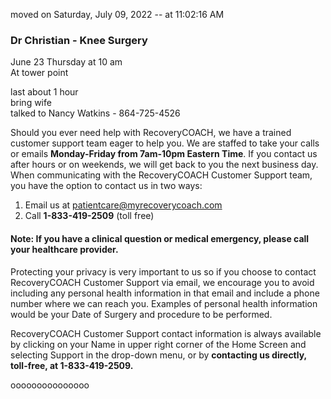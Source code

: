 moved on Saturday, July 09, 2022 -- at 11:02:16 AM  
### Dr Christian - Knee Surgery
  
June 23 Thursday at 10 am  
At tower point  
  
last about 1 hour  
bring wife  
talked to Nancy Watkins - 864-725-4526  
    
Should you ever need help with RecoveryCOACH, we have a trained customer support team eager to help you. We are staffed to take your calls or emails **Monday-Friday from 7am-10pm Eastern Time**. If you contact us after hours or on weekends, we will get back to you the next business day. When communicating with the RecoveryCOACH Customer Support team, you have the option to contact us in two ways:  
  
1. Email us at [patientcare@myrecoverycoach.com](http://mailto:patientcare@myrecoverycoach.com)  
2. Call **1-833-419-2509** (toll free)  
   

#### Note: If you have a clinical question or medical emergency, please call your healthcare provider.
 
Protecting your privacy is very important to us so if you choose to contact RecoveryCOACH Customer Support via email, we encourage you to avoid including any personal health information in that email and include a phone number where we can reach you. Examples of personal health information would be your Date of Surgery and procedure to be performed.  
  
RecoveryCOACH Customer Support contact information is always available by clicking on your Name in upper right corner of the Home Screen and selecting Support in the drop-down menu, or by **contacting us directly, toll-free, at 1-833-419-2509.**  
  
  
  
  
  
  
  
  
  
  
  
ooooooooooooooo